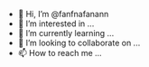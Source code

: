 - 👋 Hi, I’m @fanfnafanann
- 👀 I’m interested in ...
- 🌱 I’m currently learning ...
- 💞️ I’m looking to collaborate on ...
- 📫 How to reach me ...

<!---
fanfnafanann/fanfnafanann is a ✨ special ✨ repository because its `README.md` (this file) appears on your GitHub profile.
You can click the Preview link to take a look at your changes.
--->
